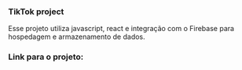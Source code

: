 ### TikTok project
Esse projeto utiliza javascript, react e integração com o Firebase para hospedagem e armazenamento de dados. 

### Link para o projeto:


